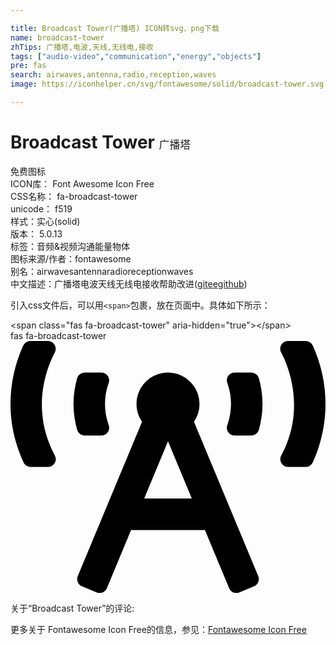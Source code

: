 ```yaml
---

title: Broadcast Tower(广播塔) ICON转svg、png下载
name: broadcast-tower
zhTips: 广播塔,电波,天线,无线电,接收
tags: ["audio-video","communication","energy","objects"]
pre: fas
search: airwaves,antenna,radio,reception,waves
image: https://iconhelper.cn/svg/fontawesome/solid/broadcast-tower.svg

---
```


# Broadcast Tower  <small style="font-size: 60%;font-weight: 100">广播塔</small>


<div class="detail-page">
<p>
<span><span class="badge-success badge">免费图标</span> </span>
<br/>
<span>
ICON库：
<span class="badge-secondary badge">Font Awesome Icon Free</span> 
</span>
<br/>
<span>
CSS名称：
<span class="badge-secondary badge">fa-broadcast-tower</span> 
</span>
<br/>
<span>
unicode：
<span class="badge-secondary badge">f519</span> 
<copy-btn content='f519' btn-title=""></copy-btn>
<copy-btn :content='String.fromCodePoint(parseInt("f519", 16))' btn-title="复制U"></copy-btn>
</span><br/><span>样式：<span class="badge-light badge">实心(solid)</span></span>
<br/>
<span>
版本：
<span class="badge-secondary badge">5.0.13</span> 
</span><br/><span>标签：<span class="badge-light badge"><router-link to="/tags/audio-video.html">音频&视频</router-link></span><span class="badge-light badge"><router-link to="/tags/communication.html">沟通</router-link></span><span class="badge-light badge"><router-link to="/tags/energy.html">能量</router-link></span><span class="badge-light badge"><router-link to="/tags/objects.html">物体</router-link></span></span>
<br/>
<span>图标来源/作者：<span class="badge-light badge">fontawesome</span></span> 
<br/>
<span>别名：<span class="badge-light badge">airwaves</span><span class="badge-light badge">antenna</span><span class="badge-light badge">radio</span><span class="badge-light badge">reception</span><span class="badge-light badge">waves</span></span><br/><span class="zh-detail">中文描述：<span class="badge-primary badge">广播塔</span><span class="badge-primary badge">电波</span><span class="badge-primary badge">天线</span><span class="badge-primary badge">无线电</span><span class="badge-primary badge">接收</span><span class="help-link"><span>帮助改进</span>(<a href="https://gitee.com/liuwave/icon-helper/edit/master/json/fontawesome/solid/broadcast-tower.json" target="_blank" rel="noopener noreferrer">gitee</a><a href="https://github.com/liuwave/icon-helper/edit/master/json/fontawesome/solid/broadcast-tower.json" target="_blank" rel="noopener noreferrer">github</a></span>)</span><br/>
</p>
</div>
<div class="alert alert-dark">
  <i class="fas fa-broadcast-tower fa-xs"></i>
  <i class="fas fa-broadcast-tower fa-sm"></i>
  <i class="fas fa-broadcast-tower fa-lg"></i>
  <i class="fas fa-broadcast-tower fa-2x"></i>
  <i class="fas fa-broadcast-tower fa-3x"></i>
  <i class="fas fa-broadcast-tower fa-5x"></i>
  <i class="fas fa-broadcast-tower fa-7x"></i>
</div>
<div>
  <p>引入css文件后，可以用<code>&lt;span&gt;</code>包裹，放在页面中。具体如下所示：    
  </p>
  <div class="alert alert-primary" style="font-size: 14px">
    &lt;span class="fas fa-broadcast-tower" aria-hidden="true"&gt;&lt;/span&gt;
    <copy-btn content='<span class="fas fa-broadcast-tower" aria-hidden="true"></span>'></copy-btn>
  </div>
  <div class="alert alert-secondary">
    <i class="fas fa-broadcast-tower"
    style="font-size: 24px"
    aria-hidden="true"></i> fas fa-broadcast-tower
    <copy-btn content="fas fa-broadcast-tower" btn-title="复制图标名称"></copy-btn>
  </div>
</div>
<div id="svg" class="svg-wrap">
<svg xmlns="http://www.w3.org/2000/svg" viewBox="0 0 640 512"><path d="M150.94 192h33.73c11.01 0 18.61-10.83 14.86-21.18-4.93-13.58-7.55-27.98-7.55-42.82s2.62-29.24 7.55-42.82C203.29 74.83 195.68 64 184.67 64h-33.73c-7.01 0-13.46 4.49-15.41 11.23C130.64 92.21 128 109.88 128 128c0 18.12 2.64 35.79 7.54 52.76 1.94 6.74 8.39 11.24 15.4 11.24zM89.92 23.34C95.56 12.72 87.97 0 75.96 0H40.63c-6.27 0-12.14 3.59-14.74 9.31C9.4 45.54 0 85.65 0 128c0 24.75 3.12 68.33 26.69 118.86 2.62 5.63 8.42 9.14 14.61 9.14h34.84c12.02 0 19.61-12.74 13.95-23.37-49.78-93.32-16.71-178.15-.17-209.29zM614.06 9.29C611.46 3.58 605.6 0 599.33 0h-35.42c-11.98 0-19.66 12.66-14.02 23.25 18.27 34.29 48.42 119.42.28 209.23-5.72 10.68 1.8 23.52 13.91 23.52h35.23c6.27 0 12.13-3.58 14.73-9.29C630.57 210.48 640 170.36 640 128s-9.42-82.48-25.94-118.71zM489.06 64h-33.73c-11.01 0-18.61 10.83-14.86 21.18 4.93 13.58 7.55 27.98 7.55 42.82s-2.62 29.24-7.55 42.82c-3.76 10.35 3.85 21.18 14.86 21.18h33.73c7.02 0 13.46-4.49 15.41-11.24 4.9-16.97 7.53-34.64 7.53-52.76 0-18.12-2.64-35.79-7.54-52.76-1.94-6.75-8.39-11.24-15.4-11.24zm-116.3 100.12c7.05-10.29 11.2-22.71 11.2-36.12 0-35.35-28.63-64-63.96-64-35.32 0-63.96 28.65-63.96 64 0 13.41 4.15 25.83 11.2 36.12l-130.5 313.41c-3.4 8.15.46 17.52 8.61 20.92l29.51 12.31c8.15 3.4 17.52-.46 20.91-8.61L244.96 384h150.07l49.2 118.15c3.4 8.16 12.76 12.01 20.91 8.61l29.51-12.31c8.15-3.4 12-12.77 8.61-20.92l-130.5-313.41zM271.62 320L320 203.81 368.38 320h-96.76z"/></svg>
</div>
<detail full-name='fa-broadcast-tower'></detail>
<div>
<p>关于“Broadcast Tower”的评论:</p>
</div>
<Vssue title="关于“Broadcast Tower”的评论" ></Vssue>    
<div><p>更多关于  Fontawesome Icon Free的信息，参见：<a target="_blank" href="https://iconhelper.cn/fontawesome.html">Fontawesome Icon Free</a>
</p></div>

